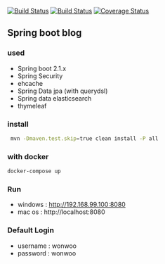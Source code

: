 [![Build Status](https://semaphoreci.com/api/v1/wonwoo/spring-boot-blog-all/branches/master/badge.svg)](https://semaphoreci.com/wonwoo/spring-boot-blog-all)
[![Build Status](https://travis-ci.org/wonwoo/spring-boot-blog.svg?branch=master)](https://travis-ci.org/wonwoo/spring-boot-blog)
[![Coverage Status](https://coveralls.io/repos/github/wonwoo/spring-boot-blog/badge.svg?branch=master)](https://coveralls.io/github/wonwoo/spring-boot-blog?branch=master)

## Spring boot blog 

### used 
 - Spring boot 2.1.x
 - Spring Security
 - ehcache
 - Spring Data jpa (with querydsl)
 - Spring data elasticsearch
 - thymeleaf

### install 

```sh
 mvn -Dmaven.test.skip=true clean install -P all
```

### with docker 

```sh 
docker-compose up
```

### Run 
- windows : http://192.168.99.100:8080
- mac os : http://localhost:8080


### Default Login
 - username : wonwoo
 - password : wonwoo
